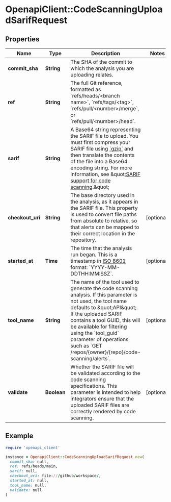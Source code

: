 # OpenapiClient::CodeScanningUploadSarifRequest

## Properties

| Name | Type | Description | Notes |
| ---- | ---- | ----------- | ----- |
| **commit_sha** | **String** | The SHA of the commit to which the analysis you are uploading relates. |  |
| **ref** | **String** | The full Git reference, formatted as &#x60;refs/heads/&lt;branch name&gt;&#x60;, &#x60;refs/tags/&lt;tag&gt;&#x60;, &#x60;refs/pull/&lt;number&gt;/merge&#x60;, or &#x60;refs/pull/&lt;number&gt;/head&#x60;. |  |
| **sarif** | **String** | A Base64 string representing the SARIF file to upload. You must first compress your SARIF file using [&#x60;gzip&#x60;](http://www.gnu.org/software/gzip/manual/gzip.html) and then translate the contents of the file into a Base64 encoding string. For more information, see \&quot;[SARIF support for code scanning](https://docs.github.com/code-security/secure-coding/sarif-support-for-code-scanning).\&quot; |  |
| **checkout_uri** | **String** | The base directory used in the analysis, as it appears in the SARIF file. This property is used to convert file paths from absolute to relative, so that alerts can be mapped to their correct location in the repository. | [optional] |
| **started_at** | **Time** | The time that the analysis run began. This is a timestamp in [ISO 8601](https://en.wikipedia.org/wiki/ISO_8601) format: &#x60;YYYY-MM-DDTHH:MM:SSZ&#x60;. | [optional] |
| **tool_name** | **String** | The name of the tool used to generate the code scanning analysis. If this parameter is not used, the tool name defaults to \&quot;API\&quot;. If the uploaded SARIF contains a tool GUID, this will be available for filtering using the &#x60;tool_guid&#x60; parameter of operations such as &#x60;GET /repos/{owner}/{repo}/code-scanning/alerts&#x60;. | [optional] |
| **validate** | **Boolean** | Whether the SARIF file will be validated according to the code scanning specifications. This parameter is intended to help integrators ensure that the uploaded SARIF files are correctly rendered by code scanning. | [optional] |

## Example

```ruby
require 'openapi_client'

instance = OpenapiClient::CodeScanningUploadSarifRequest.new(
  commit_sha: null,
  ref: refs/heads/main,
  sarif: null,
  checkout_uri: file:///github/workspace/,
  started_at: null,
  tool_name: null,
  validate: null
)
```

